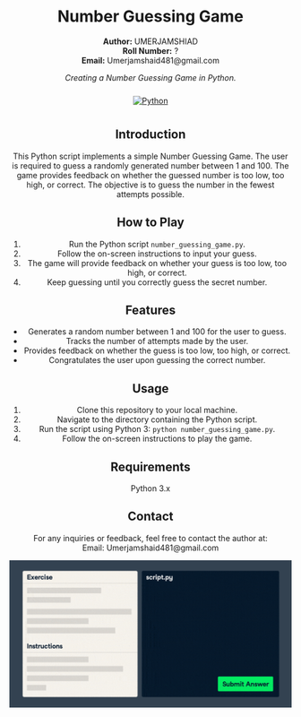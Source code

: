 <!-- Project Title -->
<h1 align="center">Number Guessing Game</h1>
<!-- Author -->
<p align="center">
  <b>Author:</b> UMERJAMSHIAD
  <br />
  <b>Roll Number:</b> ?
  <br />
  <b>Email:</b> Umerjamshaid481@gmail.com
</p>
<!-- Description -->
<p align="center">
  <i>Creating a Number Guessing Game in Python.</i>
</p>
<!-- Logo -->
<p align="center">
<a href="https://www.python.org/" target="_blank"><img style="margin: 10px" src="https://profilinator.rishav.dev/skills-assets/python-original.svg" alt="Python" height="50" /></a>  
</p>
<!-- Introduction -->
<h2 align="center">Introduction</h2>
<p align="center">
  This Python script implements a simple Number Guessing Game. The user is required to guess a randomly generated number between 1 and 100. The game provides feedback on whether the guessed number is too low, too high, or correct. The objective is to guess the number in the fewest attempts possible.
</p>
<!-- How to Play -->
<h2 align="center">How to Play</h2>
<ol align="center">
  <li>Run the Python script <code>number_guessing_game.py</code>.</li>
  <li>Follow the on-screen instructions to input your guess.</li>
  <li>The game will provide feedback on whether your guess is too low, too high, or correct.</li>
  <li>Keep guessing until you correctly guess the secret number.</li>
</ol>
<!-- Features -->
<h2 align="center">Features</h2>
<ul align="center">
  <li>Generates a random number between 1 and 100 for the user to guess.</li>
  <li>Tracks the number of attempts made by the user.</li>
  <li>Provides feedback on whether the guess is too low, too high, or correct.</li>
  <li>Congratulates the user upon guessing the correct number.</li>
</ul>
<!-- Usage -->
<h2 align="center">Usage</h2>
<ol align="center">
  <li>Clone this repository to your local machine.</li>
  <li>Navigate to the directory containing the Python script.</li>
  <li>Run the script using Python 3: <code>python number_guessing_game.py</code>.</li>
  <li>Follow the on-screen instructions to play the game.</li>
</ol>
<!-- Requirements -->
<h2 align="center">Requirements</h2>
<p align="center">Python 3.x</p>
<!-- Contact -->
<h2 align="center">Contact</h2>
<p align="center">
  For any inquiries or feedback, feel free to contact the author at:
  <br />
  Email: Umerjamshaid481@gmail.com
</p>
<!-- Animation -->
<p align="center">
  <img src="https://github.com/Umerjamshaid/Umer-Jamshaid/blob/main/Project%20Number%202/giphy%20(1).gif" alt="Number Guessing Game Animation" />
</p>
